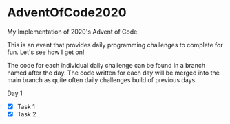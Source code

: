 # AdventOfCode2020

My Implementation of 2020's Advent of Code. 

This is an event that provides daily programming challenges to complete for fun. Let's see how I get on! 

The code for each individual daily challenge can be found in a branch named after the day. The code written for each day will be merged into the main branch as quite often daily challenges build of previous days. 

Day 1
- [x] Task 1
- [x] Task 2